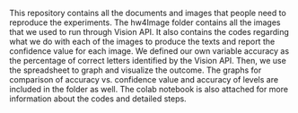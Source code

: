 This repository contains all the documents and images that people need to reproduce the experiments. The hw4Image folder contains all the images that we used to run through Vision API. It also contains the codes regarding what we do with each of the images to produce the texts and report the confidence value for each image. We defined our own variable accuracy as the percentage of correct letters identified by the Vision API. Then, we use the spreadsheet to graph and visualize the outcome. The graphs for comparison of accuracy vs. confidence value and accuracy of levels are included in the folder as well. The colab notebook is also attached for more information about the codes and detailed steps. 
